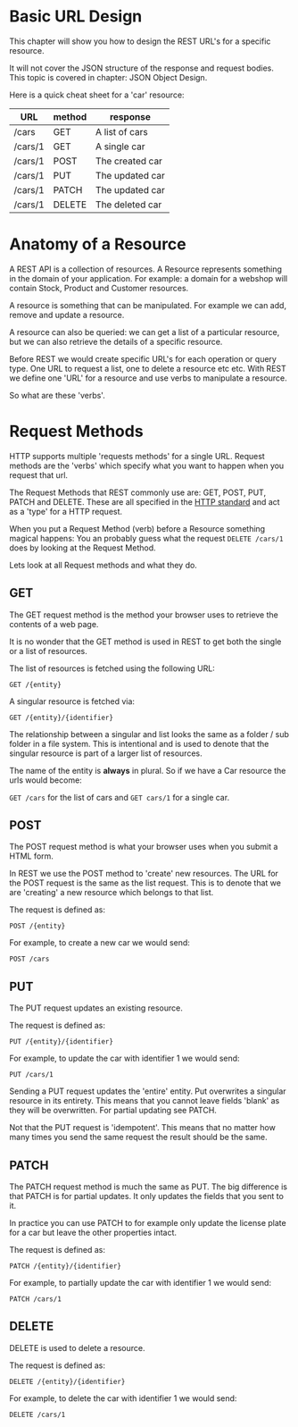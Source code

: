 # Basic URL Design

This chapter will show you how to design the 
REST URL's for a specific resource. 

It will not cover the JSON structure of the
response and request bodies. This topic is
covered in chapter: JSON Object Design.

Here is a quick cheat sheet for a 'car' resource:

| URL           | method | response         |
| ------------- |--------| -----------------|
| /cars         | GET    | A list of cars   |
| /cars/1       | GET    | A single car     |
| /cars/1       | POST   | The created car  |  
| /cars/1       | PUT    | The updated car  |
| /cars/1       | PATCH  | The updated car  |
| /cars/1       | DELETE | The deleted car  |

# Anatomy of a Resource

A REST API is a collection of resources. A Resource
represents something in the domain of your application.
For example: a domain for a webshop will contain
Stock, Product and Customer resources.

A resource is something that can be manipulated.
For example we can add, remove and update a resource.

A resource can also be queried: we can get a list of
a particular resource, but we can also retrieve the details 
of a specific resource.

Before REST we would create specific URL's for each
operation or query type. One URL to request a list,
one to delete a resource etc etc. With REST we define
one 'URL' for a resource and use verbs to manipulate
a resource.

So what are these 'verbs'. 

# Request Methods
HTTP supports multiple 'requests methods' for a single
URL. Request methods are the 'verbs' which specify what 
you want to happen when you request that url.

The Request Methods that REST commonly use are: GET, POST, PUT, 
PATCH and DELETE. These are all specified in the 
[HTTP standard](https://www.w3.org/Protocols/rfc2616/rfc2616-sec9.html#sec9.3) 
and act as a 'type' for a HTTP request.

When you put a Request Method (verb) before a Resource something
magical happens: You an probably guess what the request `DELETE /cars/1` 
does by looking at the Request Method.

Lets look at all Request methods and what they do.

## GET
The GET request method is the method your browser uses to
retrieve the contents of a web page. 

It is no wonder that the GET method is used in REST to get both the
single or a list of resources.

The list of resources is fetched using the following URL:

`GET /{entity}`

A singular resource is fetched via:

`GET /{entity}/{identifier}`

The relationship between a singular and list looks the same
as a folder / sub folder in a file system. This is intentional
and is used to denote that the singular resource is part of 
a larger list of resources.

The name of the entity is __always__ in plural. So if we have
a Car resource the urls would become:

`GET /cars` for the list of cars and `GET cars/1` for a single car.

## POST
The POST request method is what your browser uses when you
submit a HTML form.

In REST we use the POST method to 'create' new resources. The URL
for the POST request is the same as the list request. This is to
denote that we are 'creating' a new resource which belongs to that
list.

The request is defined as:

`POST /{entity}`

For example, to create a new car we would send:

`POST /cars`

## PUT
The PUT request updates an existing resource.

The request is defined as:

`PUT /{entity}/{identifier}`

For example, to update the car with identifier 1 we would send:

`PUT /cars/1`

Sending a PUT request updates the 'entire' entity. Put
overwrites a singular resource in its entirety. This
means that you cannot leave fields 'blank' as they will
be overwritten. For partial updating see PATCH.

Not that the PUT request is 'idempotent'. This means that
no matter how many times you send the same request the
result should be the same.

## PATCH
The PATCH request method is much the same as PUT. The big
difference is that PATCH is for partial updates. It only
updates the fields that you sent to it.

In practice you can use PATCH to for example only update
the license plate for a car but leave the other properties
intact.

The request is defined as:

`PATCH /{entity}/{identifier}`

For example, to partially update the car with identifier 1 we would send:

`PATCH /cars/1`

## DELETE
DELETE is used to delete a resource.

The request is defined as:

`DELETE /{entity}/{identifier}`

For example, to delete the car with identifier 1 we would send:

`DELETE /cars/1`

